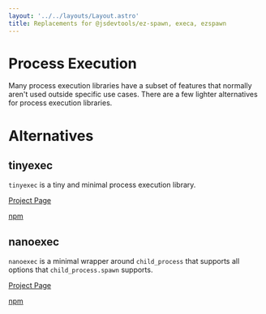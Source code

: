 ```yaml
---
layout: '../../layouts/Layout.astro'
title: Replacements for @jsdevtools/ez-spawn, execa, ezspawn
---
```


# Process Execution

Many process execution libraries have a subset of features that normally aren't used outside specific use cases. There are a few lighter alternatives for process execution libraries.

# Alternatives

## tinyexec

`tinyexec` is a tiny and minimal process execution library.

[Project Page](https://github.com/tinylibs/tinyexec)

[npm](https://www.npmjs.com/package/tinyexec)

## nanoexec

`nanoexec` is a minimal wrapper around `child_process` that supports all options that `child_process.spawn` supports.

[Project Page](https://github.com/fabiospampinato/nanoexec)

[npm](https://www.npmjs.com/package/nanoexec)
